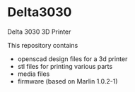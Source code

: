# Delta3030
Delta 3030 3D Printer

This repository contains

- openscad design files for a 3d printer
- stl files for printing various parts
- media files 
- firmware (based on Marlin 1.0.2-1)

